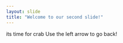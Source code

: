 ```yaml
---
layout: slide
title: "Welcome to our second slide!"
---
```

its time for crab
Use the left arrow to go back!
